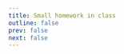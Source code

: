 ```yaml
---
title: Small homework in class
outline: false
prev: false
next: false
---
```


<script setup>
import { withBase } from 'vitepress'
if (typeof window !== 'undefined') {
  window.location.href = withBase('/small-homework-in-class/gpl-3-0')
}
</script>
